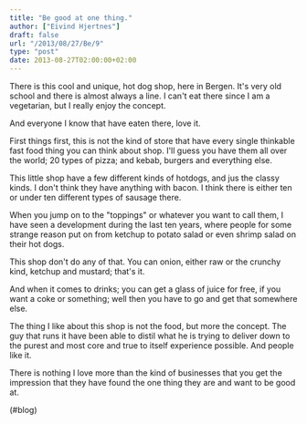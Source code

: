```yaml
---
title: "Be good at one thing."
author: ["Eivind Hjertnes"]
draft: false
url: "/2013/08/27/Be/9"
type: "post"
date: 2013-08-27T02:00:00+02:00
---
```


There is this cool and unique, hot dog shop, here in Bergen. It's very
old school and there is almost always a line. I can't eat there since I
am a vegetarian, but I really enjoy the concept.

And everyone I know that have eaten there, love it.

First things first, this is not the kind of store that have every single
thinkable fast food thing you can think about shop. I'll guess you have
them all over the world; 20 types of pizza; and kebab, burgers and
everything else.

This little shop have a few different kinds of hotdogs, and jus the
classy kinds. I don't think they have anything with bacon. I think there
is either ten or under ten different types of sausage there.

When you jump on to the "toppings" or whatever you want to call them, I
have seen a development during the last ten years, where people for some
strange reason put on from ketchup to potato salad or even shrimp salad
on their hot dogs.

This shop don't do any of that. You can onion, either raw or the crunchy
kind, ketchup and mustard; that's it.

And when it comes to drinks; you can get a glass of juice for free, if
you want a coke or something; well then you have to go and get that
somewhere else.

The thing I like about this shop is not the food, but more the concept.
The guy that runs it have been able to distil what he is trying to
deliver down to the purest and most core and true to itself experience
possible. And people like it.

There is nothing I love more than the kind of businesses that you get
the impression that they have found the one thing they are and want to
be good at.

(#blog)
